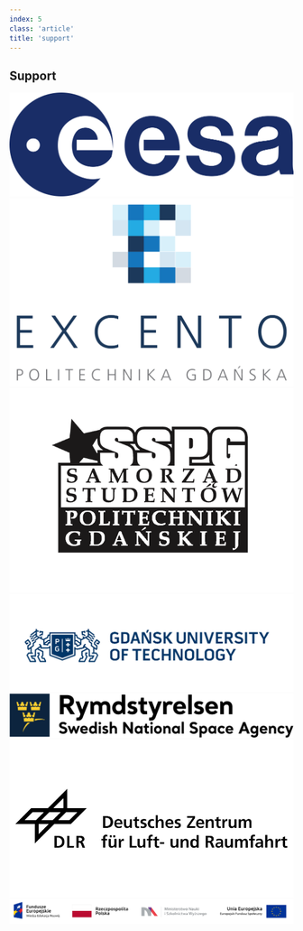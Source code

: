 ```yaml
---
index: 5
class: 'article'
title: 'support'
---
```


## Support 

[![ESA](./img/1.png)](https://www.esa.int/)
[![Excento](./img/2.png)](http://excento.pl/)
[![SSPG](./img/3.png)](https://samorzad.pg.edu.pl/)
[![Gdansk University of Technology](./img/4.png)](https://pg.edu.pl/)
[![Rymdstyrelsen](./img/5.png)](https://www.rymdstyrelsen.se/)
[![Deutsches Zentrum fur Luft- und Raumfahrt](./img/6.png)](https://www.dlr.de/DE/Home/home_node.html)
[![Fundusze Europejskie](./img/7.png)](https://www.funduszeeuropejskie.gov.pl/)
